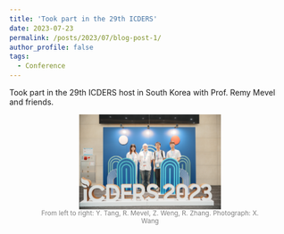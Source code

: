 ```yaml
---
title: 'Took part in the 29th ICDERS'
date: 2023-07-23
permalink: /posts/2023/07/blog-post-1/
author_profile: false
tags:
  - Conference
---
```


Took part in the 29th ICDERS host in South Korea with Prof. Remy Mevel and friends.


<figure>
  <img src="/images/blog/ICDERS2023_small.png" style="width: 60%; display: block; margin: 0 auto;">
  <figcaption style="color: gray; font-size: smaller; text-align: center;">From left to right: Y. Tang, R. Mevel, Z. Weng, R. Zhang. Photograph: X. Wang </figcaption>
</figure>
